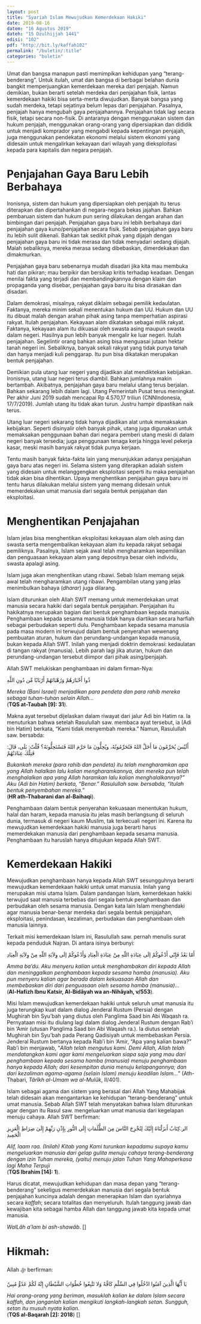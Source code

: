 ```yaml
---
layout: post
title: "Syariah Islam Mewujudkan Kemerdekaan Hakiki"
date: 2019-08-16
datem: "16 Agustus 2019"
dateh: "15 Dzulhijjah 1441"
edisi: "102"
pdf: "http://bit.ly/kaffah102"
permalink: "/buletin/:title"
categories: "buletin"
---
```


Umat dan bangsa manapun pasti memimpikan kehidupan yang “terang-benderang”. Untuk itulah, umat dan bangsa di berbagai belahan dunia bangkit memperjuangkan kemerdekaan mereka dari penjajah. Namun demikian, bukan berarti setelah merdeka dari penjajahan fisik, lantas kemerdekaan hakiki bisa serta-merta diwujudkan. Banyak bangsa yang sudah merdeka, tetapi sejatinya belum lepas dari penjajahan. Pasalnya, penjajah hanya mengubah gaya penjajahannya. Penjajahan tidak lagi secara fisik, tetapi secara non-fisik. Di antaranya dengan menggunakan sistem dan hukum penjajah, menggunakan orang-orang yang dipersiapkan dan dididik untuk menjadi komprador yang mengabdi kepada kepentingan penjajah, juga menggunakan pendekatan ekonomi melalui sistem ekonomi yang didesain untuk mengalirkan kekayaan dari wilayah yang dieksploitasi kepada para kapitalis dan negara penjajah.

# Penjajahan Gaya Baru Lebih Berbahaya

Ironisnya, sistem dan hukum yang dipersiapkan oleh penjajah itu terus diterapkan dan dipertahankan di negara-negara bekas jajahan. Bahkan pembaruan sistem dan hukum pun sering dilakukan dengan arahan dan bimbingan dari penjajah. Penjajahan gaya baru ini lebih berbahaya dari penjajahan gaya kuno/penjajahan secara fisik. Sebab penjajahan gaya baru itu lebih sulit dikenali. Bahkan tak sedikit pihak yang dijajah dengan penjajahan gaya baru ini tidak merasa dan tidak menyadari sedang dijajah. Malah sebaliknya, mereka merasa sedang dibebaskan, dimerdekakan dan dimakmurkan.

Penjajahan gaya baru sebenarnya mudah disadari jika kita mau membuka hati dan pikiran; mau berpikir dan bersikap kritis terhadap keadaan. Dengan menilai fakta yang terjadi dan membandingkannya dengan klaim dan propaganda yang disebar, penjajahan gaya baru itu bisa dirasakan dan disadari.

Dalam demokrasi, misalnya, rakyat diklaim sebagai pemilik kedaulatan. Faktanya, mereka minim sekali menentukan hukum dan UU. Hukum dan UU itu dibuat malah dengan arahan pihak asing tanpa memperhatian aspirasi rakyat. Itulah penjajahan. Kekayaan alam dikatakan sebagai milik rakyat. Faktanya, kekayaan alam itu dikuasai oleh swasta asing maupun swasta dalam negeri. Hasilnya pun lebih banyak mengalir ke luar negeri. Itulah penjajahan. Segelintir orang bahkan asing bisa menguasai jutaan hektar tanah negeri ini. Sebaliknya, banyak sekali rakyat yang tidak punya tanah dan hanya menjadi kuli penggarap. Itu pun bisa dikatakan merupakan bentuk penjajahan.

Demikian pula utang luar negeri yang dijadikan alat mendiktekan kebijakan. Ironisnya, utang luar negeri terus diambil. Bahkan jumlahnya makin bertambah. Akibatnya, penjajahan gaya baru melalui utang terus berjalan. Bahkan sekarang lebih dalam lagi. Utang Pemerintah Pusat terus meningkat. Per akhir Juni 2019 sudah mencapai Rp 4.570,17 triliun (CNNIndonesia, 17/7/2019). Jumlah utang itu tidak akan turun. Justru hampir dipastikan naik terus.

Utang luar negeri sekarang tidak hanya dijadikan alat untuk memaksakan kebijakan. Seperti disinyalir oleh banyak pihak, utang juga digunakan untuk memaksakan penggunaan bahan dari negara pemberi utang meski di dalam negeri banyak tersedia; juga penggunaan tenaga kerja hingga level pekerja kasar, meski masih banyak rakyat tidak punya kerjaan.

Tentu masih banyak fakta-fakta lain yang menunjukkan adanya penjajahan gaya baru atas negeri ini. Selama sistem yang diterapkan adalah sistem yang didesain untuk melanggengkan eksploitasi seperti itu maka penjajahan tidak akan bisa dihentikan. Upaya menghentikan penjajahan gaya baru ini tentu harus dilakukan melalui sistem yang memang didesain untuk memerdekakan umat manusia dari segala bentuk penjajahan dan eksploitasi.

# Menghentikan Penjajahan

Islam jelas bisa menghentikan eksploitasi kekayaan alam oleh asing dan swasta serta mengembalikan kekayaan alam itu kepada rakyat sebagai pemiliknya. Pasalnya, Islam sejak awal telah mengharamkan kepemilikan dan penguasaan kekayaan alam yang depositnya besar oleh individu, swasta apalagi asing.

Islam juga akan menghentikan utang ribawi. Sebab Islam memang sejak awal telah mengharamkan utang ribawi. Pengambilan utang yang jelas menimbulkan bahaya (*dharar*) juga dilarang.

Islam diturunkan oleh Allah SWT memang untuk memerdekakan umat manusia secara hakiki dari segala bentuk penjajahan. Penjajahan itu hakikatnya merupakan bagian dari bentuk penghambaan kepada manusia. Penghambaan kepada sesama manusia tidak hanya diartikan secara harfiah sebagai perbudakan seperti dulu. Penghambaan kepada sesama manusia pada masa modern ini terwujud dalam bentuk penyerahan wewenang pembuatan aturan, hukum dan perundang-undangan kepada manusia, bukan kepada Allah SWT. Inilah yang menjadi doktrin demokrasi: kedaulatan di tangan rakyat (manusia). Lebih parah lagi jika aturan, hukum dan perundang-undangan tersebut diimpor dari pihak asing/penjajah.

Allah SWT melukiskan penghambaan ini dalam firman-Nya:

<p class="text-right-arabic">
ذُوا أَحْبَارَهُمْ وَرُهْبَانَهُمْ أَرْبَابًا مِّن دُونِ اللَّهِ
</p>

<p class="text-right-arti">
<i>Mereka (Bani Israel) menjadikan para pendeta dan para rahib mereka sebagai tuhan-tuhan selain Allah…</i><br>
(<b>TQS at-Taubah [9]: 31</b>).
</p>

Makna ayat tersebut dijelaskan dalam riwayat dari jalur Adi bin Hatim ra. Ia menuturkan bahwa setelah Rasulullah saw. membaca ayat tersebut, ia (Adi bin Hatim) berkata, “Kami tidak menyembah mereka.” Namun, Rasulullah saw. bersabda:

<p class="text-right-arabic">
أَلَيْسَ يُحَرِّمُونَ مَا أَحَلَّ اللهُ فَتُحَرِّمُونُهُ، ويُحِلُّونَ مَا حَرَّمَ اللهُ فَتَسْتَحِلُّونَهُ؟ قُلْتُ: بَلَى، قَالَ: فَتِلْكَ عِبَادَتُهُمْ
</p>

<p class="text-right-arti">
<i>Bukankah mereka (para rahib dan pendeta) itu telah mengharamkan apa yang Allah halalkan lalu kalian mengharamkannya, dan mereka pun telah menghalalkan apa yang Allah haramkan lalu kalian menghalalkannya?” Aku (Adi bin Hatim) berkata, “Benar.” Rasulullah saw. bersabda, “Itulah bentuk penyembahan mereka.”</i><br>
(<b>HR ath-Thabarani dan al-Baihaqi</b>).
</p>

Penghambaan dalam bentuk penyerahan kekuasaan menentukan hukum, halal dan haram, kepada manusia itu jelas masih berlangsung di seluruh dunia, termasuk di negeri kaum Muslim, tak terkecuali negeri ini. Karena itu mewujudkan kemerdekaan hakiki manusia juga berarti harus memerdekakan manusia dari penghambaan kepada sesama manusia. Penghambaan itu haruslah hanya ditujukan kepada Allah SWT.

# Kemerdekaan Hakiki

Mewujudkan penghambaan hanya kepada Allah SWT sesungguhnya berarti mewujudkan kemerdekaan hakiki untuk umat manusia. Inilah yang merupakan misi utama Islam. Dalam pandangan Islam, kemerdekaan hakiki terwujud saat manusia terbebas dari segala bentuk penghambaan dan perbudakan oleh sesama manusia. Dengan kata lain Islam menghendaki agar manusia benar-benar merdeka dari segala bentuk penjajahan, eksploitasi, penindasan, kezaliman, perbudakan dan penghambaan oleh manusia lainnya.

Terkait misi kemerdekaan Islam ini, Rasulullah saw. pernah menulis surat kepada penduduk Najran. Di antara isinya berbunyi:

<p class="text-right-arabic">
أَمّا بَعْدُ فَإِنّي أَدْعُوكُمْ إلَى عِبَادَةِ اللّهِ مِنْ عِبَادَةِ الْعِبَادِ وَأَدْعُوكُمْ إلَى وِلاَيَةِ اللّهِ مِنْ وِلاَيَةِ الْعِبَادِ
</p>

<p class="text-right-arti">
<i>Amma ba’du. Aku menyeru kalian untuk menghambakan diri kepada Allah dan meninggalkan penghambaan kepada sesama hamba (manusia). Aku pun menyeru kalian agar berada dalam kekuasaan Allah dan membebaskan diri dari penguasaan oleh sesama hamba (manusia)…</i><br>
(<b>Al-Hafizh Ibnu Katsir, Al-Bidâyah wa an-Nihâyah, v/553</b>).
</p>

Misi Islam mewujudkan kemerdekaan hakiki untuk seluruh umat manusia itu juga terungkap kuat dalam dialog Jenderal Rustum (Persia) dengan Mughirah bin Syu’bah yang diutus oleh Panglima Saad bin Abi Waqash ra. Pernyataan misi itu diulang lagi dalam dialog Jenderal Rustum dengan Rab’i bin ‘Amir (utusan Panglima Saad bin Abi Waqash ra.). Ia diutus setelah Mughirah bin Syu’bah pada Perang Qadisiyah untuk membebaskan Persia. Jenderal Rustum bertanya kepada Rab’i bin ‘Amir, “Apa yang kalian bawa?” Rab’i bin menjawab, “*Allah telah mengutus kami. Demi Allah, Allah telah mendatangkan kami agar kami mengeluarkan siapa saja yang mau dari penghambaan kepada sesama hamba (manusia) menuju penghambaan hanya kepada Allah; dari kesempitan dunia menuju kelapangannya; dan dari kezaliman agama-agama (selain Islam) menuju keadilan Islam…*” (Ath-Thabari, *Târîkh al-Umam wa al-Mulûk*, II/401).

Islam sebagai agama dan sistem yang berasal dari Allah Yang Mahabijak telah didesain akan mengantarkan ke kehidupan “terang-benderang” untuk umat manusia. Sebab Allah SWT telah menyatakan bahwa Islam diturunkan agar dengan itu Rasul saw. mengeluarkan umat manusia dari kegelapan menuju cahaya. Allah SWT berfirman:

<p class="text-right-arabic">
الر.كِتَابٌ أَنزَلْنَاهُ إِلَيْكَ لِتُخْرِجَ النَّاسَ مِنَ الظُّلُمَاتِ إِلَى النُّورِ بِإِذْنِ رَبِّهِمْ إِلَىٰ صِرَاطِ الْعَزِيزِ الْحَمِيدِ
</p>

<p class="text-right-arti">
<i>Alif, laam raa. (Inilah) Kitab yang Kami turunkan kepadamu supaya kamu mengeluarkan manusia dari gelap gulita menuju cahaya terang-benderang dengan izin Tuhan mereka, (yaitu) menuju jalan Tuhan Yang Mahaperkasa lagi Maha Terpuji</i><br>
(<b>TQS Ibrahim [14]: 1</b>).
</p>

Harus dicatat, mewujudkan kehidupan dan masa depan yang “terang-benderang” sekeligus memerdekakan manusia dari segala bentuk penjajahan kuncinya adalah dengan menerapkan Islam dan syariahnya secara *kaffah*; secara totalitas dan menyeluruh. Itulah tanggung jawab dan kewajiban kita sebagai hamba Allah dan tanggung jawab kita kepada umat manusia.

*WalLâh a’lam bi ash-shawâb*. []


<!-- HIKMAH -->
<div class="card mt-5">
<div class="card-header">
<h1>Hikmah:</h1>
</div>

<div class="card-body">
<p class="text-center">
Allah ﷻ  berfirman:
</p>

<p class="text-center-arabic">
يَا أَيُّهَا الَّذِينَ آمَنُوا ادْخُلُوا فِي السِّلْمِ كَافَّةً وَلا تَتَّبِعُوا خُطُوَاتِ الشَّيْطَانِ إِنَّهُ لَكُمْ عَدُوٌّ مُبِينٌ
</p>

<p class="text-center">
<i>
Hai orang-orang yang beriman, masuklah kalian ke dalam Islam secara kaffah, dan janganlah kalian mengikuti langkah-langkah setan. Sungguh, setan itu musuh nyata kalian.
</i><br>
(<b>TQS al-Baqarah [2]: 2018</b>) []
</p>
</div>
</div>
<!-- END HIKMAH -->
